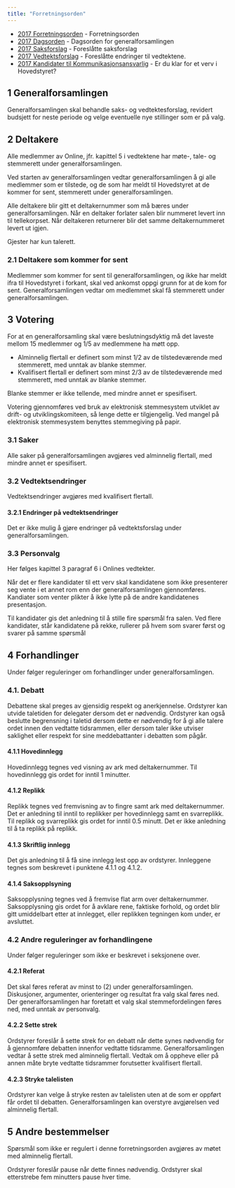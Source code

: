 ```yaml
---
title: "Forretningsorden"
---
```


* [2017 Forretningsorden](/wiki/online/generalforsamlingen/ekstra2017/forretningsorden) - Forretningsorden
* [2017 Dagsorden](/wiki/online/generalforsamlingen/ekstra2017/dagsorden) - Dagsorden for generalforsamlingen
* [2017 Saksforslag](/wiki/online/generalforsamlingen/ekstra2017/saksforslag) - Foreslåtte saksforslag
* [2017 Vedtektsforslag](/wiki/online/generalforsamlingen/ekstra2017/vedtektsforslag) - Foreslåtte endringer til vedtektene. 
* [2017 Kandidater til Kommunikasjonsansvarlig](/wiki/online/generalforsamlingen/ekstra2017/valg) - Er du klar for et verv i Hovedstyret?



## 1 Generalforsamlingen
Generalforsamlingen skal behandle saks- og vedtektesforslag, revidert budsjett for neste periode og velge eventuelle nye stillinger som er på valg.

## 2 Deltakere
Alle medlemmer av Online, jfr. kapittel 5 i vedtektene har møte-, tale- og stemmerett under generalforsamlingen.

Ved starten av generalforsamlingen vedtar generalforsamlingen å gi alle medlemmer som er tilstede, og de som har meldt til Hovedstyret at de kommer for sent, stemmerett under generalforsamlingen.

Alle deltakere blir gitt et deltakernummer som må bæres under generalforsamlingen. Når en deltaker forlater salen blir nummeret levert inn til tellekorpset. Når deltakeren returnerer blir det samme deltakernummeret levert ut igjen.

Gjester har kun talerett.

### 2.1 Deltakere som kommer for sent
Medlemmer som kommer for sent til generalforsamlingen, og ikke har meldt ifra til Hovedstyret i forkant, skal ved ankomst oppgi grunn for at de kom for sent. Generalforsamlingen vedtar om medlemmet skal få stemmerett under generalforsamlingen.

## 3 Votering
For at en generalforsamling skal være beslutningsdyktig må det laveste mellom 15 medlemmer og 1/5 av medlemmene ha møtt opp.

* Alminnelig flertall er definert som minst 1/2 av de tilstedeværende med stemmerett, med unntak av blanke stemmer.
* Kvalifisert flertall er definert som minst 2/3 av de tilstedeværende med stemmerett, med unntak av blanke stemmer.

Blanke stemmer er ikke tellende, med mindre annet er spesifisert.

Votering gjennomføres ved bruk av elektronisk stemmesystem utviklet av drift- og utviklingskomiteen, så lenge dette er tilgjengelig. Ved mangel på elektronisk stemmesystem benyttes stemmegiving på papir.

### 3.1 Saker
Alle saker på generalforsamlingen avgjøres ved alminnelig flertall, med mindre annet er spesifisert.

### 3.2 Vedtektsendringer
Vedtektsendringer avgjøres med kvalifisert flertall.

#### 3.2.1 Endringer på vedtektsendringer
Det er ikke mulig å gjøre endringer på vedtektsforslag under generalforsamlingen.

### 3.3 Personvalg
Her følges kapittel 3 paragraf 6 i Onlines vedtekter.

Når det er flere kandidater til ett verv skal kandidatene som ikke presenterer seg vente i et annet rom enn der generalforsamlingen gjennomføres. Kandiater som venter plikter å ikke lytte på de andre kandidatenes presentasjon.

Til kandidater gis det anledning til å stille fire spørsmål fra salen. Ved flere kandidater, står kandidatene på rekke, rullerer på hvem som svarer først og svarer på samme spørsmål

## 4 Forhandlinger

Under følger reguleringer om forhandlinger under generalforsamlingen.

### 4.1. Debatt
Debattene skal preges av gjensidig respekt og anerkjennelse. Ordstyrer kan utvide taletiden for delegater dersom det er nødvendig. Ordstyrer kan også beslutte begrensning i taletid dersom dette er nødvendig for å gi alle talere ordet innen den vedtatte tidsrammen, eller dersom taler ikke utviser saklighet eller respekt for sine meddebattanter i debatten som pågår.

#### 4.1.1 Hovedinnlegg
Hovedinnlegg tegnes ved visning av ark med deltakernummer. Til hovedinnlegg gis ordet for inntil 1 minutter.

#### 4.1.2 Replikk
Replikk tegnes ved fremvisning av to fingre samt ark med deltakernummer. Det er anledning til inntil to replikker per hovedinnlegg samt en svarreplikk. Til replikk og svarreplikk gis ordet for inntil 0.5 minutt.  Det er ikke anledning til å ta replikk på replikk.

#### 4.1.3 Skriftlig innlegg
Det gis anledning til å få sine innlegg lest opp av ordstyrer. Innleggene tegnes som beskrevet i  punktene 4.1.1 og 4.1.2.

#### 4.1.4 Saksopplsyning
Saksopplysning tegnes ved å fremvise flat arm over deltakernummer. Saksopplysning gis ordet for å avklare rene, faktiske forhold, og ordet blir gitt umiddelbart etter at innlegget, eller replikken tegningen kom under, er avsluttet.

### 4.2 Andre reguleringer av forhandlingene

Under følger reguleringer som ikke er beskrevet i seksjonene over.

#### 4.2.1 Referat
Det skal føres referat av minst to (2) under generalforsamlingen. Diskusjoner, argumenter, orienteringer og resultat fra valg skal føres ned. Der generalforsamlingen har foretatt et valg skal stemmefordelingen føres ned, med unntak av personvalg.

#### 4.2.2 Sette strek
Ordstyrer foreslår å sette strek for en debatt når dette synes nødvendig for å gjennomføre debatten innenfor vedtatte tidsramme. Generalforsamlingen vedtar å sette strek med alminnelig flertall. Vedtak om å oppheve eller på annen måte bryte vedtatte tidsrammer forutsetter kvalifisert flertall.

#### 4.2.3 Stryke talelisten
Ordstyrer kan velge å stryke resten av talelisten uten at de som er oppført får ordet til debatten. Generalforsamlingen kan overstyre avgjørelsen ved alminnelig flertall.

## 5 Andre bestemmelser
Spørsmål som ikke er regulert i denne forretningsorden avgjøres av møtet med alminnelig flertall.

Ordstyrer foreslår pause når dette finnes nødvendig. Ordstyrer skal etterstrebe fem minutters pause hver time.
